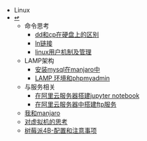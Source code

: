 <!-- docs/_sidebar.md-->
* Linux
* [↫](../)
    * 命令思考
        * [dd和cp在硬盘上的区别](Linux/command/2020-09-06-cp_and_dd.md)
        * [ln链接](Linux/command/2021-04-20-ln_think.md)
        * [linux用户机制及管理](Linux/command/2021-06-14-linux_user_manager.md)
    * LAMP架构
        * [安装mysql在manjaro中](Linux/LAMP/2021-04-10-intall_mysql_in_manjaro.md)
        * [LAMP 环境和phpmyadmin](Linux/LAMP/2021-04-11-LAMP_phpmyadmin.md)
    * 与服务相关
        * [在阿里云服务器搭建jupyter notebook](Linux/server/2021-06-12-server-jupyter_notebook.md)
        * [在阿里云服务器中搭建ftp服务](Linux/server/2021-6-13-server_ftp.md)
    * [我和manjaro](Linux/2020-09-13-I_and_manjaro.md)
    * [对虚拟机的思考](Linux/2021-04-24-virtual.md)
    * [树莓派4B-配置和注意事项](Linux/2021-07-02-raspberry.md)

